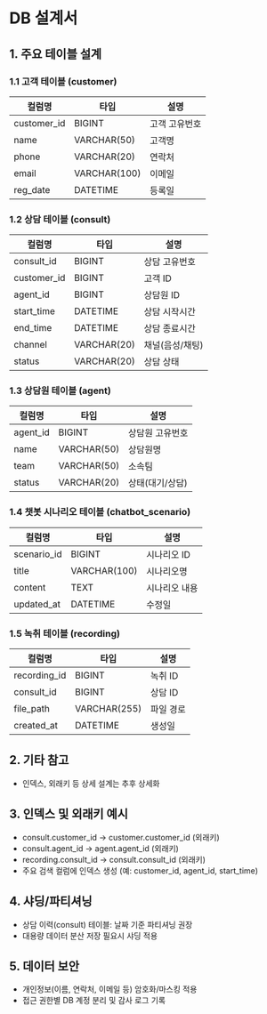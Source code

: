 # DB 설계서

## 1. 주요 테이블 설계

### 1.1 고객 테이블 (customer)
| 컬럼명         | 타입         | 설명           |
|---------------|-------------|----------------|
| customer_id   | BIGINT      | 고객 고유번호  |
| name          | VARCHAR(50) | 고객명         |
| phone         | VARCHAR(20) | 연락처         |
| email         | VARCHAR(100)| 이메일         |
| reg_date      | DATETIME    | 등록일         |

### 1.2 상담 테이블 (consult)
| 컬럼명         | 타입         | 설명           |
|---------------|-------------|----------------|
| consult_id    | BIGINT      | 상담 고유번호  |
| customer_id   | BIGINT      | 고객 ID        |
| agent_id      | BIGINT      | 상담원 ID      |
| start_time    | DATETIME    | 상담 시작시간  |
| end_time      | DATETIME    | 상담 종료시간  |
| channel       | VARCHAR(20) | 채널(음성/채팅)|
| status        | VARCHAR(20) | 상담 상태      |

### 1.3 상담원 테이블 (agent)
| 컬럼명         | 타입         | 설명           |
|---------------|-------------|----------------|
| agent_id      | BIGINT      | 상담원 고유번호|
| name          | VARCHAR(50) | 상담원명       |
| team          | VARCHAR(50) | 소속팀         |
| status        | VARCHAR(20) | 상태(대기/상담)|

### 1.4 챗봇 시나리오 테이블 (chatbot_scenario)
| 컬럼명         | 타입         | 설명           |
|---------------|-------------|----------------|
| scenario_id   | BIGINT      | 시나리오 ID    |
| title         | VARCHAR(100)| 시나리오명     |
| content       | TEXT        | 시나리오 내용  |
| updated_at    | DATETIME    | 수정일         |

### 1.5 녹취 테이블 (recording)
| 컬럼명         | 타입         | 설명           |
|---------------|-------------|----------------|
| recording_id  | BIGINT      | 녹취 ID        |
| consult_id    | BIGINT      | 상담 ID        |
| file_path     | VARCHAR(255)| 파일 경로      |
| created_at    | DATETIME    | 생성일         |

## 2. 기타 참고
- 인덱스, 외래키 등 상세 설계는 추후 상세화 

## 3. 인덱스 및 외래키 예시
- consult.customer_id → customer.customer_id (외래키)
- consult.agent_id → agent.agent_id (외래키)
- recording.consult_id → consult.consult_id (외래키)
- 주요 검색 컬럼에 인덱스 생성 (예: customer_id, agent_id, start_time)

## 4. 샤딩/파티셔닝
- 상담 이력(consult) 테이블: 날짜 기준 파티셔닝 권장
- 대용량 데이터 분산 저장 필요시 샤딩 적용

## 5. 데이터 보안
- 개인정보(이름, 연락처, 이메일 등) 암호화/마스킹 적용
- 접근 권한별 DB 계정 분리 및 감사 로그 기록 